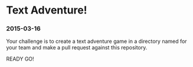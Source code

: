 # Text Adventure!
### 2015-03-16

Your challenge is to create a text adventure game in a directory named for your team and make a pull request against this repository.

READY GO!
